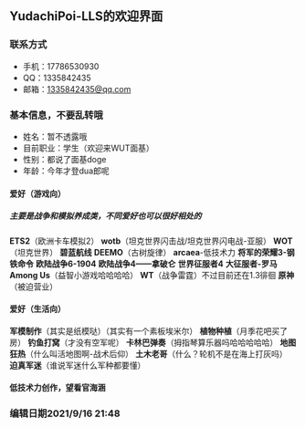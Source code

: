 
## YudachiPoi-LLS的欢迎界面
### 联系方式
- 手机：17786530930
- QQ：1335842435
- 邮箱：1335842435@qq.com

### 基本信息，不要乱转哦
 - 姓名：暂不透露哦
 - 目前职业：学生（欢迎来WUT面基）
 - 性别：都说了面基doge
 - 年龄：今年才登dua郎呢
 
#### 爱好（游戏向）
##### 主要是战争和模拟养成类，不同爱好也可以很好相处的
**ETS2**（欧洲卡车模拟2）
**wotb**（坦克世界闪击战/坦克世界闪电战-亚服）
**WOT**（坦克世界）
**碧蓝航线**
**DEEMO**（古树旋律）
**arcaea**-低技术力
**将军的荣耀3-钢铁命令**
**欧陆战争6-1904**
**欧陆战争4——拿破仑**
**世界征服者4**
**大征服者-罗马**
**Among Us**（益智小游戏哈哈哈哈）
**WT**（战争雷霆）不过目前还在1.3徘徊
**原神**（被迫营业）

#### 爱好（生活向）
**军模制作**（其实是纸模哒）（其实有一个素板埃米尔）
**植物种植**（月季花吧买了房）
**钓鱼打窝**（才没有空军呢）
**卡林巴弹奏**（拇指琴算乐器吗哈哈哈哈哈）
**地图狂热**（什么叫活地图啊-战术后仰）
**土木老哥**（什么？轮机不是在海上打灰吗）
**迫真军迷**（谁说军迷什么军种都要懂）

#### 低技术力创作，望看官海涵

### 编辑日期2021/9/16 21:48
